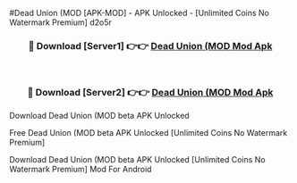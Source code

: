 #Dead Union (MOD [APK-MOD] - APK Unlocked - [Unlimited Coins No Watermark Premium] d2o5r



<div align="center">

<h3>🔴 Download [Server1] 👉👉 <a href="https://momento.my/?title=Dead_Union_(MOD">Dead Union (MOD Mod Apk</a></h3><br>

<h3>🔴 Download [Server2] 👉👉 <a href="https://momento.my/?title=Dead_Union_(MOD">Dead Union (MOD Mod Apk</a></h3>
</div>



Download Dead Union (MOD beta APK Unlocked

Free Dead Union (MOD beta APK Unlocked [Unlimited Coins No Watermark Premium]

Download Dead Union (MOD beta APK Unlocked [Unlimited Coins No Watermark Premium] Mod For Android
